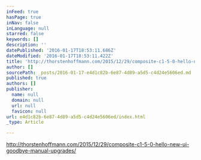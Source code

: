 ```yaml
---
inFeed: true
hasPage: true
inNav: false
inLanguage: null
starred: false
keywords: []
description: ''
datePublished: '2016-01-17T18:53:11.686Z'
dateModified: '2016-01-17T18:53:11.422Z'
title: 'http://thorstenhoffmann.com/2015/12/29/composite-c1-5-0-hello-new-ui-goodbye-manual-upgrades/'
author: []
sourcePath: _posts/2016-01-17-e4d1c82b-6e87-4d89-a5d5-c4d24e5606ed.md
published: true
authors: []
publisher:
  name: null
  domain: null
  url: null
  favicon: null
url: e4d1c82b-6e87-4d89-a5d5-c4d24e5606ed/index.html
_type: Article

---
```

http://thorstenhoffmann.com/2015/12/29/composite-c1-5-0-hello-new-ui-goodbye-manual-upgrades/